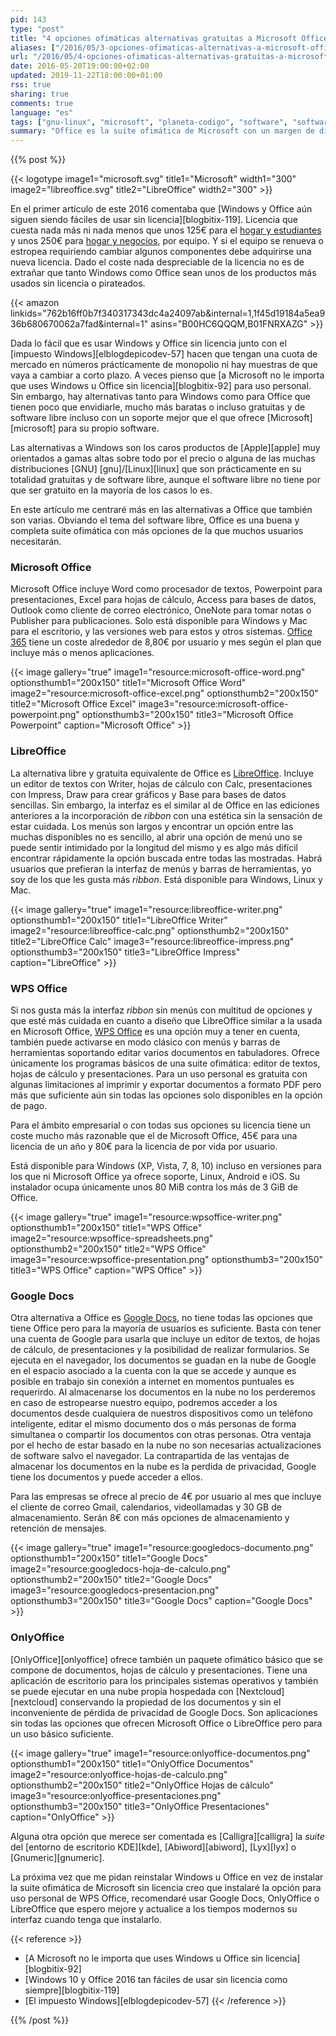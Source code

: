 ```yaml
---
pid: 143
type: "post"
title: "4 opciones ofimáticas alternativas gratuitas a Microsoft Office"
aliases: ["/2016/05/3-opciones-ofimaticas-alternativas-a-microsoft-office/"]
url: "/2016/05/4-opciones-ofimaticas-alternativas-gratuitas-a-microsoft-office/"
date: 2016-05-20T19:00:00+02:00
updated: 2019-11-22T18:00:00+01:00
rss: true
sharing: true
comments: true
language: "es"
tags: ["gnu-linux", "microsoft", "planeta-codigo", "software", "software-libre"]
summary: "Office es la suite ofimática de Microsoft con un margen de diferencia en la cuota de uso muy amplio sobre la siguiente opción en los sistemas con Windows. Es muy completa que incluye más funciones incluso que la mayoría de usuarios conoce o necesita pero también es una opción más cara que otras alternativas que incluso llegan a ser gratuitas sin tener nada que envidiarle para la mayoría de usuarios y casos de uso."
---
```


{{% post %}}

{{< logotype image1="microsoft.svg" title1="Microsoft" width1="300" image2="libreoffice.svg" title2="LibreOffice" width2="300" >}}

En el primer artículo de este 2016 comentaba que [Windows y Office aún siguen siendo fáciles de usar sin licencia][blogbitix-119]. Licencia que cuesta nada más ni nada menos que unos 125€ para el [hogar y estudiantes](https://amzn.to/2bg4CR2) y unos 250€ para [hogar y negocios](https://amzn.to/2bNf5Bx), por equipo. Y si el equipo se renueva o estropea requiriendo cambiar algunos componentes debe adquirirse una nueva licencia. Dado el coste nada despreciable de la licencia no es de extrañar que tanto Windows como Office sean unos de los productos más usados sin licencia o pirateados.

{{< amazon
    linkids="762b16ff0b7f340317343dc4a24097ab&internal=1,1f45d19184a5ea936b680670062a7fad&internal=1"
    asins="B00HC6QQQM,B01FNRXAZG" >}}

Dada lo fácil que es usar Windows y Office sin licencia junto con el [impuesto Windows][elblogdepicodev-57] hacen que tengan una cuota de mercado en números prácticamente de monopolio ni hay muestras de que vaya a cambiar a corto plazo. A veces pienso que [a Microsoft no le importa que uses Windows u Office sin licencia][blogbitix-92] para uso personal. Sin embargo, hay alternativas tanto para Windows como para Office que tienen poco que envidiarle, mucho más baratas o incluso gratuitas y de software libre incluso con un soporte mejor que el que ofrece [Microsoft][microsoft] para su propio software.

Las alternativas a Windows son los caros productos de [Apple][apple] muy orientados a gamas altas sobre todo por el precio o alguna de las muchas distribuciones [GNU]
[gnu]/[Linux][linux] que son prácticamente en su totalidad gratuitas y de software libre, aunque el software libre no tiene por que ser gratuito en la mayoría de los casos lo es.

En este artículo me centraré más en las alternativas a Office que también son varias. Obviando el tema del software libre, Office es una buena y completa suite ofimática con más opciones de la que muchos usuarios necesitarán.

### Microsoft Office

Microsoft Office incluye Word como procesador de textos, Powerpoint para presentaciones, Excel para hojas de cálculo, Access para bases de datos, Outlook como cliente de correo electrónico, OneNote para tomar notas o Publisher para publicaciones. Solo está disponible para Windows y Mac para el escritorio, y las versiones web para estos y otros sistemas. [Office 365](https://products.office.com/es-es/) tiene un coste alrededor de 8,80€ por usuario y mes según el plan que incluye más o menos aplicaciones.

{{< image
    gallery="true"
    image1="resource:microsoft-office-word.png" optionsthumb1="200x150" title1="Microsoft Office Word"
    image2="resource:microsoft-office-excel.png" optionsthumb2="200x150" title2="Microsoft Office Excel"
    image3="resource:microsoft-office-powerpoint.png" optionsthumb3="200x150" title3="Microsoft Office Powerpoint"
    caption="Microsoft Office" >}}

### LibreOffice

La alternativa libre y gratuita equivalente de Office es [LibreOffice](https://es.libreoffice.org/). Incluye un editor de textos con Writer, hojas de cálculo con Calc, presentaciones con Impress, Draw para crear gráficos y Base para bases de datos sencillas. Sin embargo, la interfaz es el similar al de Office en las ediciones anteriores a la incorporación de _ribbon_ con una estética sin la sensación de estar cuidada. Los menús son largos y encontrar un opción entre las muchas disponibles no es sencillo, al abrir una opción de menú uno se puede sentir intimidado por la longitud del mismo y es algo más difícil encontrar rápidamente la opción buscada entre todas las mostradas. Habrá usuarios que prefieran la interfaz de menús y barras de herramientas, yo soy de los que les gusta más _ribbon_. Está disponible para Windows, Linux y Mac.

{{< image
    gallery="true"
    image1="resource:libreoffice-writer.png" optionsthumb1="200x150" title1="LibreOffice Writer"
    image2="resource:libreoffice-calc.png" optionsthumb2="200x150" title2="LibreOffice Calc"
    image3="resource:libreoffice-impress.png" optionsthumb3="200x150" title3="LibreOffice Impress"
    caption="LibreOffice" >}}

### WPS Office

Si nos gusta más la interfaz _ribbon_ sin menús con multitud de opciones y que esté más cuidada en cuanto a diseño que LibreOffice similar a la usada en Microsoft Office, [WPS Office](https://www.wps.com/?lang=es) es una opción muy a tener en cuenta, también puede activarse en modo clásico con menús y barras de herramientas soportando editar varios documentos en tabuladores. Ofrece únicamente los programas básicos de una suite ofimática: editor de textos, hojas de cálculo y presentaciones. Para un uso personal es gratuita con algunas limitaciones al imprimir y exportar documentos a formato PDF pero más que suficiente aún sin todas las opciones solo disponibles en la opción de pago.

Para el ámbito empresarial o con todas sus opciones su licencia tiene un coste mucho más razonable que el de Microsoft Office, 45€ para una licencia de un año y 80€ para la licencia de por vida por usuario.

Está disponible para Windows (XP, Vista, 7, 8, 10) incluso en versiones para los que ni Microsoft Office ya ofrece soporte, Linux, Android e iOS. Su instalador ocupa únicamente unos 80 MiB contra los más de 3 GiB de Office.

{{< image
    gallery="true"
    image1="resource:wpsoffice-writer.png" optionsthumb1="200x150" title1="WPS Office"
    image2="resource:wpsoffice-spreadsheets.png" optionsthumb2="200x150" title2="WPS Office"
    image3="resource:wpsoffice-presentation.png" optionsthumb3="200x150" title3="WPS Office"
    caption="WPS Office" >}}

### Google Docs

Otra alternativa a Office es [Google Docs](https://www.google.es/intl/es/docs/about/), no tiene todas las opciones que tiene Office pero para la mayoría de usuarios es suficiente. Basta con tener una cuenta de Google para usarla que incluye un editor de textos, de hojas de cálculo, de presentaciones y la posibilidad de realizar formularios. Se ejecuta en el navegador, los documentos se guadan en la nube de Google en el espacio asociado a la cuenta con la que se accede y aunque es posible en trabajo sin conexión a internet en momentos puntuales es requerirdo. Al almacenarse los documentos en la nube no los perderemos en caso de estropearse nuestro equipo, podremos acceder a los documentos desde cualquiera de nuestros dispositivos como un teléfono inteligente, editar el mismo documento dos o más personas de forma simultanea o compartir los documentos con otras personas. Otra ventaja por el hecho de estar basado en la nube no son necesarias actualizaciones de software salvo el navegador. La contrapartida de las ventajas de almacenar los documentos en la nube es la perdida de privacidad, Google tiene los documentos y puede acceder a ellos.

Para las empresas se ofrece al precio de 4€ por usuario al mes que incluye el cliente de correo Gmail, calendarios, videollamadas y 30 GB de almacenamiento. Serán 8€ con más opciones de almacenamiento y retención de mensajes.

{{< image
    gallery="true"
    image1="resource:googledocs-documento.png" optionsthumb1="200x150" title1="Google Docs"
    image2="resource:googledocs-hoja-de-calculo.png" optionsthumb2="200x150" title2="Google Docs"
    image3="resource:googledocs-presentacion.png" optionsthumb3="200x150" title3="Google Docs"
    caption="Google Docs" >}}

### OnlyOffice

[OnlyOffice][onlyoffice] ofrece también un paquete ofimático básico que se compone de documentos, hojas de cálculo y presentaciones. Tiene una aplicación de escritorio para los principales sistemas operativos y también se puede ejecutar en una nube propia hospedada con [Nextcloud][nextcloud] conservando la propiedad de los documentos y sin el inconveniente de pérdida de privacidad de Google Docs. Son aplicaciones sin todas las opciones que ofrecen Microsoft Office o LibreOffice pero para un uso básico suficiente.

{{< image
    gallery="true"
    image1="resource:onlyoffice-documentos.png" optionsthumb1="200x150" title1="OnlyOffice Documentos"
    image2="resource:onlyoffice-hojas-de-calculo.png" optionsthumb2="200x150" title2="OnlyOffice Hojas de cálculo"
    image3="resource:onlyoffice-presentaciones.png" optionsthumb3="200x150" title3="OnlyOffice Presentaciones"
    caption="OnlyOffice" >}}

Alguna otra opción que merece ser comentada es [Calligra][calligra] la _suite_ del [entorno de escritorio KDE][kde], [Abiword][abiword], [Lyx][lyx] o [Gnumeric][gnumeric].

La próxima vez que me pidan reinstalar Windows u Office en vez de instalar la suite ofimática de Microsoft sin licencia creo que instalaré la opción para uso personal de WPS Office, recomendaré usar Google Docs, OnlyOffice o LibreOffice que espero mejore y actualice a los tiempos modernos su interfaz cuando tenga que instalarlo.

{{< reference >}}
* [A Microsoft no le importa que uses Windows u Office sin licencia][blogbitix-92]
* [Windows 10 y Office 2016 tan fáciles de usar sin licencia como siempre][blogbitix-119]
* [El impuesto Windows][elblogdepicodev-57]
{{< /reference >}}

{{% /post %}}
